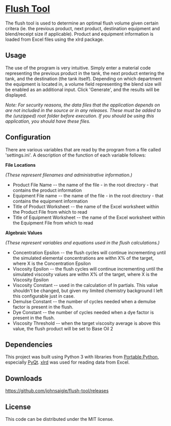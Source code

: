 [Flush Tool](http://johnsaigle.github.io/flush-tool/)
==========
The flush tool is used to determine an optimal flush volume given certain critera (ie. the previous product, next product, destination equipment and blend/receipt size if applicable). 
Product and equipment information is loaded from Excel files using the xlrd package.

Usage
-----
The use of the program is very intuitive. Simply enter a material code representing the previous product in the tank, the next product entering the tank, and the destination (the tank itself). Depending on which department the equipment is located in, a volume field representing the blend size will be enabled as an additional input. Click 'Generate', and the results will be displayed.

*Note: For security reasons, the data files that the application depends on are not included in the source or in any releases. These must be added to the (unzipped) root folder before execution. If you should be using this application, you should have these files.*

Configuration
-------------
There are various variables that are read by the program from a file called 'settings.ini'. A description of the function of each variable follows:

**File Locations**

*(These represent filenames and administrative information.)*
  * Product File Name -- the name of the file - in the root directory - that contains the product information
  * Equipment File name -- the name of the file - in the root directory - that contains the equipment information
  * Title of Product Worksheet -- the name of the Excel worksheet within the Product File from which to read
  * Title of Equipment Worksheet -- the name of the Excel worksheet within the Equipment File from which to read

**Algebraic Values**

*(These represent variables and equations used in the flush calculations.)*
  * Concentration Epsilon -- the flush cycles will continue incrementing until the simulated elemental concentrations are withn X% of the target, where X is the Concentration Epsilon
  * Viscosity Epsilon -- the flush cycles will continue incrementing until the simulated viscosity values are withn X% of the target, where X is the Viscosity Epsilon
  * Viscosity Constant -- used in the calculation of ln partials. This value shouldn't be changed, but given my limited chemistry background I left this configurable just in case.
  * Demulse Constant -- the number of cycles needed when a demulse factor is present in the flush.
  * Dye Constant -- the number of cycles needed when a dye factor is present in the flush.
  * Viscosity Threshold -- when the target viscosity average is above this value, the flush product will be set to Base Oil 2

Dependencies
------------
This project was built using Python 3 with libraries from [Portable Python](http://portablepython.com), especially [PyQt](https://wiki.python.org/moin/PyQt). [xlrd](https://pypi.python.org/pypi/xlrd) was used for reading data from Excel. 

Downloads
---------
https://github.com/johnsaigle/flush-tool/releases

License
-------
This code can be distributed under the MIT license. 
